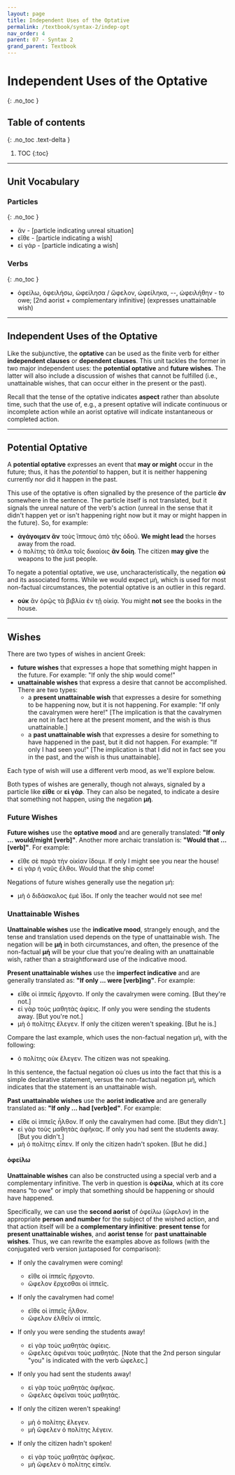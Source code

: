 ```yaml
---
layout: page
title: Independent Uses of the Optative
permalink: /textbook/syntax-2/indep-opt
nav_order: 4
parent: 07 - Syntax 2
grand_parent: Textbook
---
```


# Independent Uses of the Optative
{: .no_toc }

## Table of contents
{: .no_toc .text-delta }

1. TOC
{:toc}

***

## Unit Vocabulary

### Particles
{: .no_toc }

* ἄν - [particle indicating unreal situation]
* εἴθε - [particle indicating a wish]
* εἰ γάρ - [particle indicating a wish]

### Verbs
{: .no_toc }

* ὀφείλω, ὀφειλήσω, ὠφείλησα / ὤφελον, ὠφείληκα, --, ὠφειλήθην - to owe; [2nd aorist + complementary infinitive] (expresses unattainable wish)

***

## Independent Uses of the Optative

Like the subjunctive, the **optative** can be used as the finite verb for either **independent clauses** or **dependent clauses**. This unit tackles the former in two major independent uses: the **potential optative** and **future wishes**. The latter will also include a discussion of wishes that cannot be fulfilled (i.e., unattainable wishes, that can occur either in the present or the past).

Recall that the tense of the optative indicates **aspect** rather than absolute time, such that the use of, e.g., a present optative will indicate continuous or incomplete action while an aorist optative will indicate instantaneous or completed action.

***

## Potential Optative

A **potential optative** expresses an event that **may or might** occur in the future; thus, it has the *potential* to happen, but it is neither happening currently nor did it happen in the past.

This use of the optative is often signalled by the presence of the particle **ἄν** somewhere in the sentence. The particle itself is not translated, but it signals the unreal nature of the verb's action (unreal in the sense that it didn't happen yet or isn't happening right now but it may or might happen in the future). So, for example:

* **ἀγάγοιμεν ἂν** τοὺς ἵππους ἀπὸ τῆς ὁδοῦ. **We might lead** the horses away from the road.
* ὁ πολίτης τὰ ὅπλα τοῖς δικαίοις **ἂν δοίη**. The citizen **may give** the weapons to the just people.

To negate a potential optative, we use, uncharacteristically, the negation **οὐ** and its associated forms. While we would expect μή, which is used for most non-factual circumstances, the potential optative is an outlier in this regard.

* **οὐκ** ἂν ὁρῷς τὰ βιβλία ἐν τῇ οἰκίᾳ. You might **not** see the books in the house.

***

## Wishes

There are two types of wishes in ancient Greek:
* **future wishes** that expresses a hope that something might happen in the future. For example: "If only the ship would come!"
* **unattainable wishes** that express a desire that cannot be accomplished. There are two types:
    * a **present unattainable wish** that expresses a desire for something to be happening now, but it is not happening. For example: "If only the cavalrymen were here!" [The implication is that the cavalrymen are not in fact here at the present moment, and the wish is thus unattainable.]
    * a **past unattainable wish** that expresses a desire for something to have happened in the past, but it did not happen. For example: "If only I had seen you!" [The implication is that I did not in fact see you in the past, and the wish is thus unattainable].

Each type of wish will use a different verb mood, as we'll explore below.

Both types of wishes are generally, though not always, signaled by a particle like **εἴθε** or **εἰ γάρ**. They can also be negated, to indicate a desire that something not happen, using the negation **μή**.

### Future Wishes

**Future wishes** use the **optative mood** and are generally translated: **"If only ... would/might [verb]"**. Another more archaic translation is: **"Would that ... [verb]"**. For example:

* εἴθε σὲ παρὰ τὴν οἰκίαν ἴδοιμι. If only I might see you near the house!
* εἰ γὰρ ἡ ναῦς ἔλθοι. Would that the ship come!

Negations of future wishes generally use the negation μή:

* μὴ ὁ διδάσκαλος ἐμὲ ἴδοι. If only the teacher would not see me!

### Unattainable Wishes

**Unattainable wishes** use the **indicative mood**, strangely enough, and the tense and translation used depends on the type of unattainable wish. The negation will be **μή** in both circumstances, and often, the presence of the non-factual **μή** will be your clue that you're dealing with an unattainable wish, rather than a straightforward use of the indicative mood.

**Present unattainable wishes** use the **imperfect indicative** and are generally translated as: **"If only ... were [verb]ing"**. For example:

* εἴθε οἱ ἱππεῖς ἤρχοντο. If only the cavalrymen were coming. [But they're not.]
* εἰ γὰρ τοὺς μαθητὰς ἀφίεις. If only you were sending the students away. [But you're not.]
* μὴ ὁ πολίτης ἔλεγεν. If only the citizen weren't speaking. [But he is.]

Compare the last example, which uses the non-factual negation μή, with the following:

* ὁ πολίτης οὐκ ἔλεγεν. The citizen was not speaking.

In this sentence, the factual negation οὐ clues us into the fact that this is a simple declarative statement, versus the non-factual negation μή, which indicates that the statement is an unattainable wish.

**Past unattainable wishes** use the **aorist indicative** and are generally translated as: **"If only ... had [verb]ed"**. For example:

* εἴθε οἱ ἱππεῖς ἦλθον. If only the cavalrymen had come. [But they didn't.]
* εἰ γὰρ τοὺς μαθητὰς ἀφῆκας. If only you had sent the students away. [But you didn't.]
* μὴ ὁ πολίτης εἶπεν. If only the citizen hadn't spoken. [But he did.]

#### ὀφείλω

**Unattainable wishes** can also be constructed using a special verb and a complementary infinitive. The verb in question is **ὀφείλω**, which at its core means "to owe" or imply that something should be happening or should have happened.

Specifically, we can use the **second aorist** of ὀφείλω (ὤφελον) in the appropriate **person and number** for the subject of the wished action, and that action itself will be a **complementary infinitive**: **present tense** for **present unattainable wishes**, and **aorist tense** for **past unattainable wishes**. Thus, we can rewrite the examples above as follows (with the conjugated verb version juxtaposed for comparison):

* If only the cavalrymen were coming!
    * εἴθε οἱ ἱππεῖς ἤρχοντο.
    * ὤφελον ἔρχεσθαι οἱ ἱππεῖς.
* If only the cavalrymen had come!
    * εἴθε οἱ ἱππεῖς ἦλθον.
    * ὤφελον ἐλθεῖν οἱ ἱππεῖς.

* If only you were sending the students away!
    * εἰ γὰρ τοὺς μαθητὰς ἀφίεις.
    * ὤφελες ἀφιέναι τοὺς μαθητάς. [Note that the 2nd person singular "you" is indicated with the verb ὤφελες.]
* If only you had sent the students away!
    * εἰ γὰρ τοὺς μαθητὰς ἀφῆκας.
    * ὤφελες ἀφεῖναι τοὺς μαθητάς.

* If only the citizen weren't speaking!
    * μὴ ὁ πολίτης ἔλεγεν.
    * μὴ ὤφελεν ὁ πολίτης λέγειν.
* If only the citizen hadn't spoken!
    * εἰ γὰρ τοὺς μαθητὰς ἀφῆκας.
    * μὴ ὤφελεν ὁ πολίτης εἰπεῖν.
